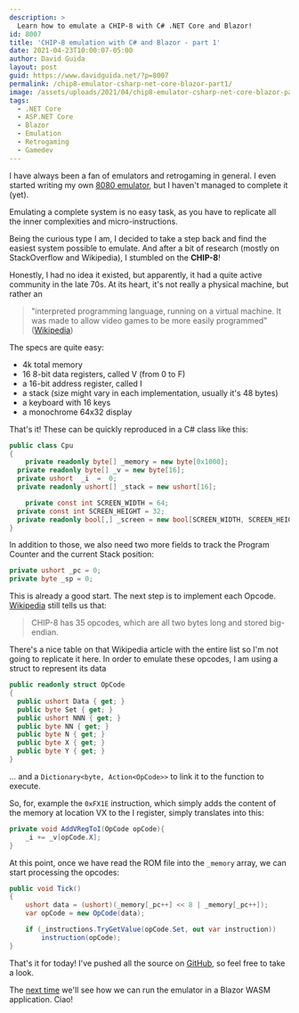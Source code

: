 ```yaml
---
description: >
  Learn how to emulate a CHIP-8 with C# .NET Core and Blazor!
id: 8007
title: 'CHIP-8 emulation with C# and Blazor - part 1'
date: 2021-04-23T10:00:07-05:00
author: David Guida
layout: post
guid: https://www.davidguida.net/?p=8007
permalink: /chip8-emulator-csharp-net-core-blazor-part1/
image: /assets/uploads/2021/04/chip8-emulator-csharp-net-core-blazor-part1.jpg
tags:
  - .NET Core
  - ASP.NET Core
  - Blazor
  - Emulation
  - Retrogaming
  - Gamedev
---
```

I have always been a fan of emulators and retrogaming in general. I even started writing my own <a href="/back-to-the-74-with-a-8080-emulator-part-1/" target="_blank">8080 emulator</a>, but I haven't managed to complete it (yet).

Emulating a complete system is no easy task, as you have to replicate all the inner complexities and micro-instructions.

Being the curious type I am, I decided to take a step back and find the easiest system possible to emulate. And after a bit of research (mostly on StackOverflow and Wikipedia), I stumbled on the **CHIP-8**!

Honestly, I had no idea it existed, but apparently, it had a quite active community in the late 70s. At its heart, it's not really a physical machine, but rather an 

> "interpreted programming language, running on a virtual machine. It was made to allow video games to be more easily programmed" (<a href="https://en.wikipedia.org/wiki/CHIP-8" target="_blank">Wikipedia</a>)

The specs are quite easy: 
- 4k total memory
- 16 8-bit data registers, called V (from 0 to F)
- a 16-bit address register, called I
- a stack (size might vary in each implementation, usually it's 48 bytes)
- a keyboard with 16 keys
- a monochrome 64x32 display

That's it! These can be quickly reproduced in a C# class like this:

```csharp
public class Cpu
{
	private readonly byte[] _memory = new byte[0x1000];        
  private readonly byte[] _v = new byte[16];
  private ushort  _i  =  0;
  private readonly ushort[] _stack = new ushort[16];

	private const int SCREEN_WIDTH = 64;
  private const int SCREEN_HEIGHT = 32;
  private readonly bool[,] _screen = new bool[SCREEN_WIDTH, SCREEN_HEIGHT];
}
```

In addition to those, we also need two more fields to track the  Program Counter and the current Stack position:

```csharp
private ushort _pc = 0;
private byte _sp = 0;
```

This is already a good start. The next step is to implement each Opcode. <a href="https://en.wikipedia.org/wiki/CHIP-8#Opcode_table" target="_blank">Wikipedia</a> still tells us that:
> CHIP-8 has 35 opcodes, which are all two bytes long and stored big-endian.

There's a nice table on that Wikipedia article with the entire list so I'm not going to replicate it here. 
In order to emulate these opcodes, I am using a struct to represent its data
```csharp
public readonly struct OpCode
{
  public ushort Data { get; }
  public byte Set { get; }
  public ushort NNN { get; }
  public byte NN { get; }
  public byte N { get; }
  public byte X { get; }
  public byte Y { get; }
}
```
... and a `Dictionary<byte, Action<OpCode>>` to link it to the function to execute.

So, for, example the `0xFX1E` instruction, which simply adds the content of the memory at location VX to the I register, simply translates into this:

```csharp
private void AddVRegToI(OpCode opCode){
	_i += _v[opCode.X];
}
```

At this point, once we have read the ROM file into the `_memory` array, we can start processing the opcodes:

```csharp
public void Tick()
{
    ushort data = (ushort)(_memory[_pc++] << 8 | _memory[_pc++]);
    var opCode = new OpCode(data);

    if (_instructions.TryGetValue(opCode.Set, out var instruction))
        instruction(opCode);
}
```

That's it for today! I've pushed all the source on <a href="https://github.com/mizrael/chip8-emulator/" target="_blank">GitHub</a>, so feel free to take a look.

The <a href="/chip8-emulator-csharp-net-core-blazor-part2/" target="_blank">next time</a> we'll see how we can run the emulator in a Blazor WASM application. Ciao!